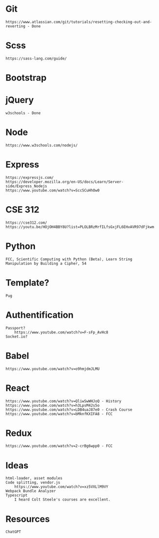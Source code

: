 # Git 
    https://www.atlassian.com/git/tutorials/resetting-checking-out-and-reverting - Done 
# Scss
    https://sass-lang.com/guide/
# Bootstrap
# jQuery 
    w3schools - Done 
# Node 
    https://www.w3schools.com/nodejs/
# Express
    https://expressjs.com/
    https://developer.mozilla.org/en-US/docs/Learn/Server-side/Express_Nodejs
    https://www.youtube.com/watch?v=SccSCuHhOw0
# CSE 312
    https://cse312.com/ 
    https://youtu.be/HOjOH4BBY8U?list=PLOLBRzMrfILfsGxjFL6EHvAVR97dFjkwm
# Python
    FCC, Scientific Computing with Python (Beta), Learn String Manipulation by Building a Cipher, 54
# Template?
    Pug
# Authentification
    Passport?
        https://www.youtube.com/watch?v=F-sFp_AvHc8
    Socket.io?
# Babel
    https://www.youtube.com/watch?v=o9hmjdmJLMU
# React
    https://www.youtube.com/watch?v=QliwSwWHJoQ - History
    https://www.youtube.com/watch?v=h3LpsM42s5o
    https://www.youtube.com/watch?v=LDB4uaJ87e0 - Crash Course
    https://www.youtube.com/watch?v=bMknfKXIFA8 - FCC
# Redux
    https://www.youtube.com/watch?v=2-crBg6wpp0 - FCC

# Ideas
    html-loader, asset modules
    Code splitting, vendor.js
        https://www.youtube.com/watch?v=xz5VXLlM9VY
    Webpack Bundle Analyzer
    Typescript
        I heard Colt Steele's courses are excellent.

# Resources
    ChatGPT
